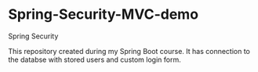# Spring-Security-MVC-demo
Spring Security

This repository created during my Spring Boot course. It has connection to the databse with stored users and custom login form.
